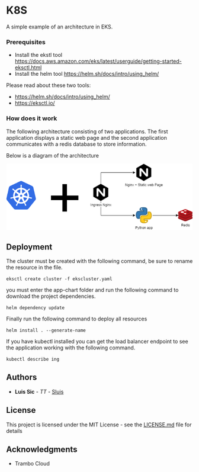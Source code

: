# K8S

A simple example of an architecture in EKS.

### Prerequisites

* Install the ekstl tool https://docs.aws.amazon.com/eks/latest/userguide/getting-started-eksctl.html
* Install the helm tool https://helm.sh/docs/intro/using_helm/

Please read about these two tools:
* https://helm.sh/docs/intro/using_helm/
* https://eksctl.io/

### How does it work

The following architecture consisting of two applications. The first application displays a static web page and the second application communicates with a redis database to store information.

Below is a diagram of the architecture

<img src="./resources/k8s.png" title="Architecture">

## Deployment

The cluster must be created with the following command, be sure to rename the resource in the file.
```
eksctl create cluster -f ekscluster.yaml
```
you must enter the app-chart folder and run the following command to download the project dependencies.
```
helm dependency update
```
Finally run the following command to deploy all resources
```
helm install . --generate-name
```
If you have kubectl installed you can get the load balancer endpoint to see the application working with the following command.
```
kubectl describe ing
```


## Authors

* **Luis Sic** - *TT* - [Sluis](https://github.com/LuisSic)


## License

This project is licensed under the MIT License - see the [LICENSE.md](LICENSE.md) file for details

## Acknowledgments

* Trambo Cloud

